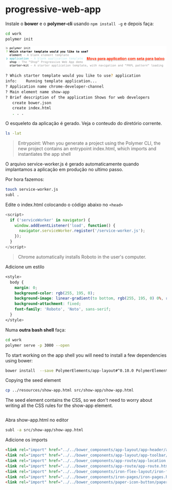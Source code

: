 # progressive-web-app

Instale o **bower** e o **polymer-cli** usando `npm install -g` e depois faça: 

```bash
cd work
polymer init
```

![polymer init](img/polymer-init.png)

```bash
? Which starter template would you like to use? application
info:    Running template application...
? Application name chrome-developer-channel
? Main element name show-app
? Brief description of the application Shows for web developers
   create bower.json
   create index.html
   . . . 
```

O esqueleto da aplicação é gerado. Veja o conteudo do diretório corrente.

```bash
ls -lat
```

> Entrypoint: When you generate a project using the Polymer CLI, the new project contains an entrypoint index.html, which imports and instantiates the app shell

O arquivo service-worker.js é gerado automaticamente quando implantamos a aplicação em produção no ultimo passo.

Por hora fazemos:

```bash
touch service-worker.js
subl .
```

Edite o index.html colocando o código abaixo no `<head>`

```javascript
<script>
  if ('serviceWorker' in navigator) {
    window.addEventListener('load', function() {
      navigator.serviceWorker.register('/service-worker.js');
    });
  }
</script>
```

> Chrome automatically installs Roboto in the user's computer.

Adicione um estilo

```css
<style>
  body {
    margin: 0;
    background-color: rgb(255, 195, 0);
    background-image: linear-gradient(to bottom, rgb(255, 195, 0) 0%, rgb(236, 132, 14) 50%, rgb(255, 195, 0) 100%);
    background-attachment: fixed;
    font-family: 'Roboto', 'Noto', sans-serif;
  }
</style>
```

Numa **outra bash shell** faça:

```bash
cd work
polymer serve -p 3000 --open
```

To start working on the app shell you will need to install a few dependencies using bower:

```bash
bower install  --save PolymerElements/app-layout#^0.10.0 PolymerElements/app-route#^0.9.0 PolymerElements/iron-flex-layout#^1.0.0 PolymerElements/iron-pages#^1.0.0 PolymerElements/paper-icon-button#^1.0.0
```


Copying the seed element

```bash
cp ../resources/show-app.html src/show-app/show-app.html
```

The seed element contains the CSS, so we don't need to worry about writing all the CSS rules for the show-app element.


```javascript

```


Abra show-app.html no editor

```bash
subl -a src/show-app/show-app.html
```

Adicione os imports

```html
<link rel="import" href="../../bower_components/app-layout/app-header/app-header.html">
<link rel="import" href="../../bower_components/app-layout/app-toolbar/app-toolbar.html">
<link rel="import" href="../../bower_components/app-route/app-location.html">
<link rel="import" href="../../bower_components/app-route/app-route.html">
<link rel="import" href="../../bower_components/iron-flex-layout/iron-flex-layout.html">
<link rel="import" href="../../bower_components/iron-pages/iron-pages.html">
<link rel="import" href="../../bower_components/paper-icon-button/paper-icon-button.html">
```
